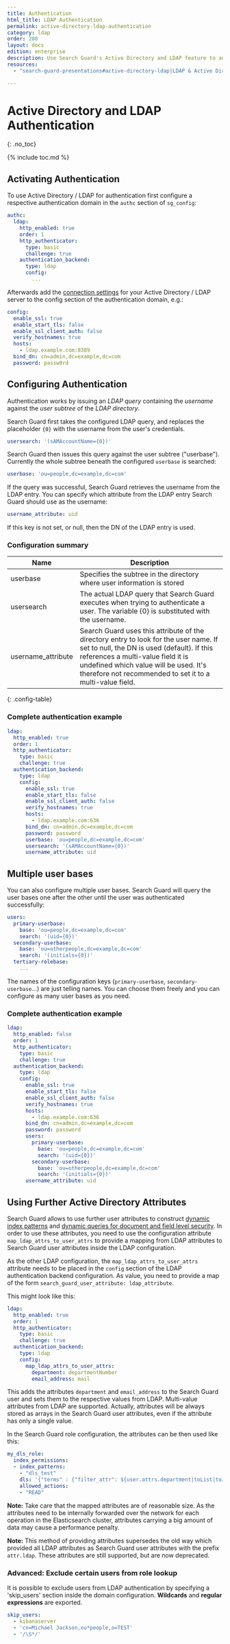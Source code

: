 ```yaml
---
title: Authentication
html_title: LDAP Authentication
permalink: active-directory-ldap-authentication
category: ldap
order: 200
layout: docs
edition: enterprise
description: Use Search Guard's Active Directory and LDAP feature to authenticate users.
resources:
  - "search-guard-presentations#active-directory-ldap|LDAP & Active Directory configuration (presentation)"

---
```

<!---
Copyright 2020 floragunn GmbH
-->

# Active Directory and LDAP Authentication
{: .no_toc}

{% include toc.md %}

## Activating Authentication

To use Active Directory / LDAP for authentication first configure a respective authentication domain in the `authc` section of `sg_config`:

```yaml
authc:
  ldap:
    http_enabled: true
    order: 1
    http_authenticator:
      type: basic
      challenge: true
    authentication_backend:
      type: ldap
      config:
        ...
```

Afterwards add the [connection settings](../_docs_auth_auth/auth_auth_ldap_connection_settings.md) for your Active Directory / LDAP server to the config section of the authentication domain, e.g.:

```yaml
config:
  enable_ssl: true
  enable_start_tls: false
  enable_ssl_client_auth: false
  verify_hostnames: true
  hosts:
    - ldap.example.com:8389
  bind_dn: cn=admin,dc=example,dc=com
  password: passw0rd
```

## Configuring Authentication

Authentication works by issuing an *LDAP query* containing the *username* against the *user subtree* of the *LDAP directory*.

Search Guard first takes the configured LDAP query, and replaces the placeholder `{0}` with the username from the user's credentials.

```yaml
usersearch: '(sAMAccountName={0})'
```

Search Guard then issues this query against the user subtree ("userbase"). Currently the whole subtree beneath the configured `userbase` is searched:

```yaml
userbase: 'ou=people,dc=example,dc=com'
```

If the query was successful, Search Guard retrieves the username from the LDAP entry. You can specify which attribute from the LDAP entry Search Guard should use as the username:

```yaml
username_attribute: uid
```

If this key is not set, or null, then the DN of the LDAP entry is used.

### Configuration summary

| Name | Description |
|---|---|
| userbase | Specifies the subtree in the directory where user information is stored |
| usersearch | The actual LDAP query that Search Guard executes when trying to authenticate a user. The variable {0} is substituted with the username.|
| username_attribute | Search Guard uses this attribute of the directory entry to look for the user name. If set to null, the DN is used (default). If this references a multi-value field it is undefined which value will be used. It's therefore not recommended to set it to a multi-value field.|
{: .config-table}

### Complete authentication example

```yaml
ldap:
  http_enabled: true
  order: 1
  http_authenticator:
    type: basic
    challenge: true
  authentication_backend:
    type: ldap
    config:
      enable_ssl: true
      enable_start_tls: false
      enable_ssl_client_auth: false
      verify_hostnames: true
      hosts:
        - ldap.example.com:636
      bind_dn: cn=admin,dc=example,dc=com
      password: password
      userbase: 'ou=people,dc=example,dc=com'
      usersearch: '(sAMAccountName={0})'
      username_attribute: uid
```

## Multiple user bases

You can also configure multiple user bases. Search Guard will query the user bases one after the other until the user was authenticated successfully:

```yaml
users:
  primary-userbase:
    base: 'ou=people,dc=example,dc=com'
    search: '(uid={0})'
  secondary-userbase:
    base: 'ou=otherpeople,dc=example,dc=com'
    search: '(initials={0})'
  tertiary-rolebase:    
    ...
```

The names of the configuration keys (`primary-userbase`, `secondary-userbase`...) are just telling names. You can choose them freely and you can configure as many user bases as you need.

### Complete authentication example

```yaml
ldap:
  http_enabled: false
  order: 1
  http_authenticator:
    type: basic
    challenge: true
  authentication_backend:
    type: ldap
    config:
      enable_ssl: true
      enable_start_tls: false
      enable_ssl_client_auth: false
      verify_hostnames: true
      hosts:
        - ldap.example.com:636
      bind_dn: cn=admin,dc=example,dc=com
      password: password
      users:
        primary-userbase:
          base: 'ou=people,dc=example,dc=com'
          search: '(uid={0})'
        secondary-userbase:
          base: 'ou=otherpeople,dc=example,dc=com'
          search: '(initials={0})'
      username_attribute: uid
```

## Using Further Active Directory Attributes 

Search Guard allows to use further user attributes to construct [dynamic index patterns](../_docs_roles_permissions/configuration_roles_permissions.md#dynamic-index-patterns-user-name-substitution) and [dynamic queries for document and field level security](../docs_dls_fls/_dlsfls_dls.md#dynamic-queries-variable-subtitution). In order to use these attributes, you need to use the configuration attribute `map_ldap_attrs_to_user_attrs` to provide a mapping from LDAP attributes to Search Guard user attributes inside the LDAP configuration.

As the other LDAP configuration, the `map_ldap_attrs_to_user_attrs` attribute needs to be placed in the `config` section of the LDAP authentication backend configuration. As value, you need to provide a map of the form `search_guard_user_attribute: ldap_attribute`. 

This might look like this:


```yaml
ldap:
  http_enabled: true
  order: 1
  http_authenticator:
    type: basic
    challenge: true
  authentication_backend:
    type: ldap
    config:
      map_ldap_attrs_to_user_attrs:
        department: departmentNumber
        email_address: mail
```

This adds the attributes `department` and `email_address` to the Search Guard user and sets them to the respective values from LDAP. Multi-value attributes from LDAP are supported. Actually, attributes will be always stored as arrays in the Search Guard user attributes, even if the attribute has only a single value.

In the Search Guard role configuration, the attributes can be then used like this:

```yaml
my_dls_role:
  index_permissions:
  - index_patterns:
    - "dls_test"
    dls: '{"terms" : {"filter_attr": ${user.attrs.department|toList|toJson}}}'
    allowed_actions:
    - "READ"
```


**Note:** Take care that the mapped attributes are of reasonable size. As the attributes need to be internally forwarded over the network for each operation in the Elasticsearch cluster, attributes carrying a big amount of data may cause a performance penalty.

**Note:** This method of providing attributes supersedes the old way which provided all LDAP attributes as Search Guard user attributes with the prefix `attr.ldap`. These attributes are still supported, but are now deprecated.

### Advanced: Exclude certain users from role lookup

It is possible to exclude users from LDAP authentication by specifying a 'skip_users' section inside the domain configuration. **Wildcards** and **regular expressions** are exported.

```yaml
skip_users:
  - kibanaserver
  - 'cn=Michael Jackson,ou*people,o=TEST'
  - '/\S*/'
```